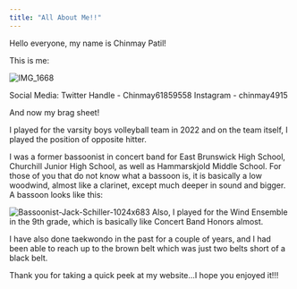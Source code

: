 ```yaml
---
title: "All About Me!!"
---
```


Hello everyone, my name is Chinmay Patil!

This is me:




![IMG_1668](https://user-images.githubusercontent.com/106626584/173171306-bbb3e7a9-6cbf-4824-9eef-52a26b98ce84.png)

Social Media:
Twitter Handle - Chinmay61859558
Instagram - chinmay4915

And now my brag sheet!

I played for the varsity boys volleyball team in 2022 and on the team itself, I played the position of opposite hitter. 

I was a former bassoonist in concert band for East Brunswick High School, Churchill Junior High School, as well as Hammarskjold Middle School. For those of you that do not know what a bassoon is, it is basically a low woodwind, almost like a clarinet, except much deeper in sound and bigger. A bassoon looks like this: 

![Bassoonist-Jack-Schiller-1024x683](https://user-images.githubusercontent.com/106626584/173171338-0e859124-40a8-4dd6-a668-8ac2ad99baa0.jpg)
Also, I played for the Wind Ensemble in the 9th grade, which is basically like Concert Band Honors almost. 

I have also done taekwondo in the past for a couple of years, and I had been able to reach up to the brown belt which was just two belts short of a black belt. 


Thank you for taking a quick peek at my website...I hope you enjoyed it!!!
